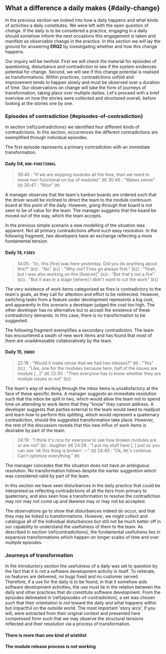 
## What a difference a daily makes {#daily-change}

In the previous section we looked into how a daily happens and what kinds of activities a daily constitutes. We were left with the open question of *change*. If the daily is to be considered a practice, engaging in a daily should somehow inform the next occasions this engagement is taken and manifest as observable change in the practice. In this section we will lay the ground for answering **ERQ2** by investigating whether and how this change happens.

Our inquiry will be twofold. First we will check the material for episodes of questioning, disturbance and contradiction to see if the system evidences potential for change. Second, we will see if this change potential is realised as transformations. Within practices, contradictions unfold and improvement tends to happen slowly and must be observed over a duration of time. Our observations on change will take the form of journeys of transformation, taking place over multiple dailies. Let's proceed with a brief overview on how the stories were collected and structured overall, before looking at the stories one by one.

### Episodes of contradiction {#episodes-of-contradiction}

In section \ref{contradictions} we identified four different kinds of contradictions. In this section, occurrences the different contradictions are exemplified through individual episodes.

The first episode represents a primary contradiction with an immediate transformation.

#### Daily 04, `NON-FUNCTIONAL`

> 30:40
> :   "If we are skipping modules all the time, then we need to move non-functional on top of modules" (`M`)
> 30:46
> :   "Makes sense" (`D`)
> 30:47
> :   "Nice" (`M`)

A manager observes that the team's kanban boards are ordered such that the driver would be inclined to direct the team to the module continuum board at this point of the daily. However, going through that board is not seen to be of value for the team. The manager suggests that the board be moved out of the way, which the team accepts.

In the previous simple scenario a new modelling of the situation was apparent. Not all primary contradictions afford such easy resolution. In the following fragment, two developers have an exchange reflecting a more fundamental tension.

#### Daily 14, `FIRES`

> 14:05
> :   "`D1`, this [fire] was here yesterday. Did you do anything about this?" (`D2`)
> :   "No" (`D1`)
> :   "Why not? Fires go always first." (`D2`)
> :   "Yeah, but I was also working on this [feature]" (`D1`)
> :   "But that's not a fire" (`D2`)
> :   "But it was in a stage [where] I didn't want to cut the work" (`D1`)

The very existence of work items categorised as fires is contradictory to the team's goals, as they call for attention and effort to be redirected. However, switching tasks from a feature under development represents a big cost, and apparently in this scenario a developer judged the cost too high. The other developer has no alternative but to accept the existence of these contradictory demands. In this case, there is no transformation to be suggested.

The following fragment exemplifies a secondary contradiction. The team has encountered a swath of new work items and has found that most of them are unaddressable collaboratively by the team.

#### Daily 15, `INBOX`

> 22:18
> :   "Would it make sense that we had two inboxes?" (`M`)
> :   "Yes" (`D1`)
> :   "Like, one for the modules because here, half of the issues are module [...]" (`M`)
> 22:30
> :   "Then everyone has to know whether they are module issues or not" (`D2`)

The team's way of working through the inbox items is unsatisfactory at the face of these specific items. A manager suggests an immediate resolution such that the inbox be split in two, which would allow the team not to spend time on attending to work items that they "know" they cannot address. A developer suggests that parties external to the team would need to readjust and learn how to perform this splitting, which would represent a quaternary contradiction, should the suggested transformation take place. However, the rest of the discussion reveals that this new influx of work items is desirable by part of the team.

> 24:19
> :   "I think it's nice for everyone to see how broken modules are or are not" (`D`)
> :   *laughter* (`M`)
> 24:28
> :   "I put my stuff here [..] just so you can see 'ok this thing is broken' --" (`D`)
> 24:40
> :   "Ok, let's continue. Can't optimize everything." (`M`)

The manager concedes that the situation does not have an ambiguous resolution. No transformation follows despite the earlier suggestion which was considered valid by part of the team.


In this section we have seen disturbances in the daily practice that could be interpreted as reflecting contradictions of all the tiers from primary to quaternary, and also seen how a transformation to resolve the contradiction may nor may not come up and likewise may or may not be accepted.

The observations go to show that disturbances indeed do occur, and that they may be linked to transformations. However, we might collect and catalogue all of the individual disturbances but still not be much better off in our capability to understand the usefulness of them to the team. As described in section \ref{contradictions}, the fundamental usefulness lies in expansive transformations which happen on longer scales of time and over multiple episodes.

### Journeys of transformation

In the introductory section the usefulness of a daily was set to question by the fact that it is not a software development activity in itself. To reiterate, no features are delivered, no bugs fixed and no customer served. Therefore, if a use for the daily is to be found, in that it somehow aids software development activities, the use must lie in the relation between the daily and other practices that _do_ constitute software development. From the episodes delineated in \ref{episodes-of-contradiction}, a set was chosen such that their orientation is *not* toward the daily and what happens within but impactful on the outside world. The most important 'story arcs', if you will, were extracted from their original context and presented here compressed form such that we may observe the structural tensions reflected and their resolution via a process of transformation.

#### There is more than one kind of wishlist

#### The module release process is not working
